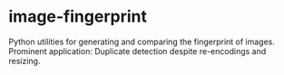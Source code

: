 image-fingerprint
=================

Python utilities for generating and comparing the fingerprint of images. Prominent application: Duplicate detection despite re-encodings and resizing.
